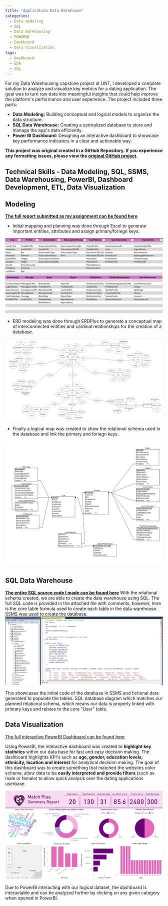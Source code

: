 ```yaml
---
title: "Application Data Warehouse"
categories:
  - Data modeling
  - SQL
  - Data Warehousing
  - POWERBI
  - Dashboard
  - Data Visualization
tags:
  - Dashboard
  - EDA
  - SQL
---
```

For my Data Warehousing capstone project at UNT, I developed a complete solution to analyze and visualize key metrics for a dating application. The goal was to turn raw data into meaningful insights that could help improve the platform's performance and user experience.
The project included three parts:
- **Data Modeling:** Building conceptual and logical models to organize the data structure.
- **SQL Data Warehouse:** Creating a centralized database to store and manage the app's data efficiently.
- **Power BI Dashboard:** Designing an interactive dashboard to showcase key performance indicators in a clear and actionable way.

**This project was original created in a GitHub Repository. If you experience any formatting issues, please view the [original GitHub project](https://github.com/SimpleStepper/MatchPlusWarehouse).**
## Technical Skills - **Data Modeling, SQL, SSMS, Data Warehousing, PowerBI, Dashboard Development, ETL, Data Visualization**


## Modeling
**[The full report submitted as my assignment can be found here](https://media.licdn.com/dms/document/media/v2/D562DAQFsjdY7YoJFQw/profile-treasury-document-pdf-analyzed/profile-treasury-document-pdf-analyzed/0/1729224219141?e=1738195200&v=beta&t=9KWDbhDM-wRWjfvk7bVIOBPiUJxzb7w0bqn-OHyPS4k)**

- Initial mapping and planning was done through Excel to generate important entities, attributes and assign primary/foriegn keys.
  
![alt text](https://github.com/SimpleStepper/MatchPlusWarehouse/blob/main/assets/MatchPlusExelPlanner.png)

- ERD modeling was done through ERDPlus to generate a conceptual map of interconnected entities and cardinal relationships for the creation of a database.
  
![alt text](https://github.com/SimpleStepper/MatchPlusWarehouse/blob/main/assets/MatchPlusERDPlus%20Diagram.png)

- Finally a logical map was created to show the relational schema used in the database and link the primary and foriegn keys.
  
![alt text](https://github.com/SimpleStepper/MatchPlusWarehouse/blob/main/assets/MatchPlusRelationalDiagram.png)

## SQL Data Warehouse
**[The entire SQL source code I made can be found here](https://github.com/SimpleStepper/MatchPlusWarehouse/blob/main/MatchplusCode.sql)** 
With the relational schema created, we are able to create the data warehouse using SQL. The full
SQL code is provided in the attached file with comments, however, here is the core table formula
used to create each table in the data warehouse. SSMS was used to create the database.
![alt text](https://github.com/SimpleStepper/MatchPlusWarehouse/blob/main/assets/MatchPlusSQLExample.png)

This showcases the initial code of the database in SSMS and fictional data generated to populate the tables. SQL database diagram which matches our planned relational schema, which means our data is properly linked with primary keys and relates to the core "User" table.

## Data Visualization 

[The full interactive PowerBI Dashboard can be found here](https://app.powerbi.com/groups/me/reports/1fc12281-522e-46fc-ba79-153c268183cf/ReportSection?ctid=70de1992-07c6-480f-a318-a1afcba03983&experience=power-bi)

Using PowerBI, the interactive dashboard was created to **highlight key statistics** within our data base for fast and easy decision making. The dashboard highlights KPI's such as **age, gender, education levels, ethnicity, location and Interest** for analytical decision making. The goal of this dashboard was to create something that matched the websites color scheme, allow data to be **easily interpreted and provide filters** (such as male or female) to allow quick analysis over the dating applications userbase. 

![alt text](https://github.com/SimpleStepper/MatchPlusWarehouse/blob/main/assets/MatchPlusDashboard.png)

Due to PowerBI interacting with our logical dataset, the dashboard is interactable and can be analyzed further by clicking on any given category when opened in PowerBI.
